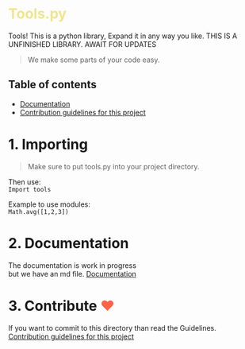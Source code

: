 # <span style="color:Khaki">Tools.py</span>
Tools! This is a python library, Expand it in any way you like.
THIS IS A UNFINISHED LIBRARY. AWAIT FOR UPDATES

> We make some parts of your code easy.

## Table of contents
- [Documentation](tools/docs/documentation.md)<br />
- [Contribution guidelines for this project](tools/docs/Guidelines.md)<br />

# 1. Importing
> Make sure to put tools.py into your project directory.<br />

Then use: <br />
`Import tools`

Example to use modules: <br />
`Math.avg([1,2,3])`
# 2. Documentation
The documentation is work in progress <br />
but we have an md file. [Documentation](tools/docs/documentation.md)
# 3. Contribute <span style="color:Tomato">♥</span>
If you want to commit to this directory than read the Guidelines.
[Contribution guidelines for this project](tools/docs/Guidelines.md)
